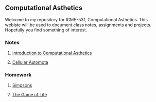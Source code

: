 ## Computational Asthetics

Welcome to my repository for IGME-531, Computational Asthetics. This webiste will be used to document class notes, assignments and projects. Hopefully you find something of interest.

### Notes

01. [Introduction to Computational Asthetics](https://luka-schulz.github.io/531/class/01_introduction/ "Introduction to Computational Asthetics")

02. [Cellular Automota](https://luka-schulz.github.io/531/class/02_cellular-automata/ "Cellular Automota")

### Homework

01. [Simpsons](https://luka-schulz.github.io/531/homework/simpsons-meaning-of-life/ "Simpsons")

02. [The Game of Life](https://luka-schulz.github.io/531/homework/the-game-of-life/ "The Game of Life")
